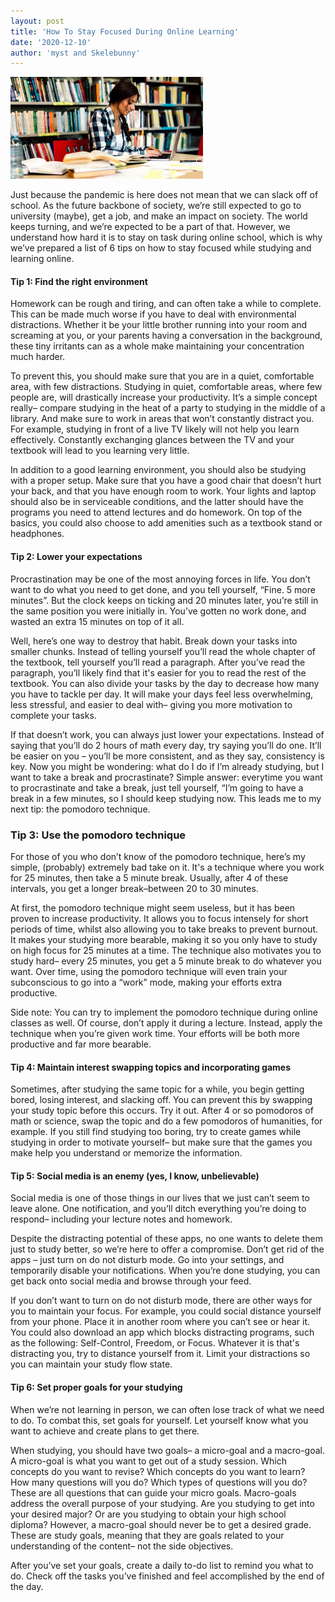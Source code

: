 ```yaml
---
layout: post
title: 'How To Stay Focused During Online Learning'
date: '2020-12-10'
author: 'myst and Skelebunny'
---
```


![](/assets/assets-onlinelearning.jpeg)

Just because the pandemic is here does not mean that we can slack off of school. As the future backbone of society, we’re still expected to go to university (maybe), get a job, and make an impact on society. The world keeps turning, and we’re expected to be a part of that. However, we understand how hard it is to stay on task during online school, which is why we’ve prepared a list of 6 tips on how to stay focused while studying and learning online.

#### Tip 1: Find the right environment

Homework can be rough and tiring, and can often take a while to complete. This can be made much worse if you have to deal with environmental distractions. Whether it be your little brother running into your room and screaming at you, or your parents having a conversation in the background, these tiny irritants can as a whole make maintaining your concentration much harder. 

To prevent this, you should make sure that you are in a quiet, comfortable area, with few distractions. Studying in quiet, comfortable areas, where few people are, will drastically increase your productivity. It’s a simple concept really– compare studying in the heat of a party to studying in the middle of a library. And make sure to work in areas that won’t constantly distract you. For example, studying in front of a live TV likely will not help you learn effectively. Constantly exchanging glances between the TV and your textbook will lead to you learning very little. 

In addition to a good learning environment, you should also be studying with a proper setup. Make sure that you have a good chair that doesn’t hurt your back, and that you have enough room to work. Your lights and laptop should also be in serviceable conditions, and the latter should have the programs you need to attend lectures and do homework. On top of the basics, you could also choose to add amenities such as a textbook stand or headphones.

#### Tip 2: Lower your expectations 

Procrastination may be one of the most annoying forces in life. You don’t want to do what you need to get done, and you tell yourself, “Fine. 5 more minutes”. But the clock keeps on ticking and 20 minutes later, you’re still in the same position you were initially in. You’ve gotten no work done, and wasted an extra 15 minutes on top of it all. 

Well, here’s one way to destroy that habit. Break down your tasks into smaller chunks. Instead of telling yourself you’ll read the whole chapter of the textbook, tell yourself you’ll read a paragraph. After you’ve read the paragraph, you’ll likely find that it's easier for you to read the rest of the textbook. You can also divide your tasks by the day to decrease how many you have to tackle per day. It will make your days feel less overwhelming, less stressful, and easier to deal with– giving you more motivation to complete your tasks. 

If that doesn’t work, you can always just lower your expectations. Instead of saying that you’ll  do 2 hours of math every day, try saying you’ll do one. It’ll be easier on you – you’ll be more consistent, and as they say, consistency is key. Now you might be wondering: what do I do if I’m already studying, but I want to take a break and procrastinate? Simple answer: everytime you want to procrastinate and take a break, just tell yourself, “I’m going to have a break in a few minutes, so I should keep studying now. This leads me to my next tip: the pomodoro technique. 

### Tip 3: Use the pomodoro technique
    
For those of you who don’t know of the pomodoro technique, here’s my simple, (probably) extremely bad take on it. It's a technique where you work for 25 minutes, then take a 5 minute break. Usually, after 4 of these intervals, you get a longer break–between 20 to 30 minutes. 

At first, the pomodoro technique might seem useless, but it has been proven to increase productivity. It allows you to focus intensely for short periods of time, whilst also allowing you to take breaks to prevent burnout.  It makes your studying more bearable, making it so you only have to study on high focus for 25 minutes at a time. The technique also motivates you to study hard– every 25 minutes, you get a 5 minute break to do whatever you want. Over time, using the pomodoro technique will even train your subconscious to go into a “work” mode, making your efforts extra productive. 

Side note: You can try to implement the pomodoro technique during online classes as well. Of course, don’t apply it during a lecture. Instead, apply the technique when you’re given work time. Your efforts will be both more productive and far more bearable. 

#### Tip 4: Maintain interest swapping topics and incorporating games

Sometimes, after studying the same topic for a while, you begin getting bored, losing interest, and slacking off. You can prevent this by swapping your study topic before this occurs. Try it out. After 4 or so pomodoros of math or science, swap the topic and do a few pomodoros of humanities, for example. If you still find studying too boring, try to create games while studying in order to motivate yourself– but make sure that the games you make help you understand or memorize the information.

#### Tip 5: Social media is an enemy (yes, I know, unbelievable) 

Social media is one of those things in our lives that we just can’t seem to leave alone. One notification, and you’ll ditch everything you’re doing to respond– including your lecture notes and homework. 

Despite the distracting potential of these apps, no one wants to delete them just to study better, so we’re here to offer a compromise. Don’t get rid of the apps – just turn on do not disturb mode. Go into your settings, and temporarily disable your notifications. When you’re done studying, you can get back onto social media and browse through your feed. 

If you don’t want to turn on do not disturb mode, there are other ways for you to maintain your focus. For example, you could social distance yourself from your phone. Place it in another room where you can’t see or hear it. You could also download an app which blocks distracting programs, such as the following: Self-Control, Freedom, or Focus. Whatever it is that's distracting you, try to distance yourself from it. Limit your distractions so you can maintain your study flow state. 

#### Tip 6: Set proper goals for your studying

When we’re not learning in person,  we can often lose track of what we need to do. To combat this, set goals for yourself. Let yourself know what you want to achieve and create plans to get there. 

When studying, you should have two goals– a micro-goal and a macro-goal. A micro-goal is what you want to get out of a study session. Which concepts do you want to revise? Which concepts do you want to learn? How many questions will you do? Which types of questions will you do? These are all questions that can guide your micro goals. Macro-goals address the overall purpose of your studying. Are you studying to get into your desired major? Or are you studying to obtain your high school diploma? However, a macro-goal should never be to get a desired grade. These are study goals, meaning that they are goals related to your understanding of the content– not the side objectives. 

After you’ve set your goals, create a daily to-do list to remind you what to do. Check off the tasks you’ve finished and feel accomplished by the end of the day. 
